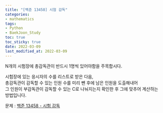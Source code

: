 ```yaml
---
title: "[백준 13458] 시험 감독"
categories: 
- mathematics
tags:
- Python
- BaekJoon_Study
toc: true
toc_sticky: true
date: 2022-03-09
last_modified_at: 2022-03-09
---
```


N개의 시험장에 총감독관이 반드시 1명씩 있어야함을 주목합시다.

시험장에 있는 응시자의 수를 리스트로 받은 다음,  
총감독관이 감독할 수 있는 인원 수를 미리 뺀 후에 남은 인원을 도출해내어  
그 인원이 부감독관이 감독할 수 있는 C로 나눠지는지 확인한 후 그에 맞추어 계산하는 방법입니다.  

문제 : [백준 13458 - 시험 감독](https://www.acmicpc.net/problem/13458)

<script src="https://gist.github.com/Ryumaker/1a8e45018cbe898de89fdc66b82f8564.js"></script>



